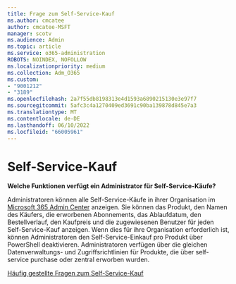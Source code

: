 ```yaml
---
title: Frage zum Self-Service-Kauf
ms.author: cmcatee
author: cmcatee-MSFT
manager: scotv
ms.audience: Admin
ms.topic: article
ms.service: o365-administration
ROBOTS: NOINDEX, NOFOLLOW
ms.localizationpriority: medium
ms.collection: Adm_O365
ms.custom:
- "9001212"
- "3189"
ms.openlocfilehash: 2a7f55db8198313e4d1593a6890215130e3e97f7
ms.sourcegitcommit: 5afc3c4a1270409ed3691c90ba139878d845e7a3
ms.translationtype: MT
ms.contentlocale: de-DE
ms.lasthandoff: 06/10/2022
ms.locfileid: "66005961"
---
```

# <a name="self-service-purchase"></a>Self-Service-Kauf

**Welche Funktionen verfügt ein Administrator für Self-Service-Käufe?**

Administratoren können alle Self-Service-Käufe in ihrer Organisation im [Microsoft 365 Admin Center](https://admin.microsoft.com/adminportal/home?ref=homepage) anzeigen. Sie können das Produkt, den Namen des Käufers, die erworbenen Abonnements, das Ablaufdatum, den Bestellverlauf, den Kaufpreis und die zugewiesenen Benutzer für jeden Self-Service-Kauf anzeigen.  Wenn dies für ihre Organisation erforderlich ist, können Administratoren den Self-Service-Einkauf pro Produkt über PowerShell deaktivieren.  Administratoren verfügen über die gleichen Datenverwaltungs- und Zugriffsrichtlinien für Produkte, die über self-service purchase oder zentral erworben wurden.

[Häufig gestellte Fragen zum Self-Service-Kauf](https://aka.ms/self-service-purchase-faq)

